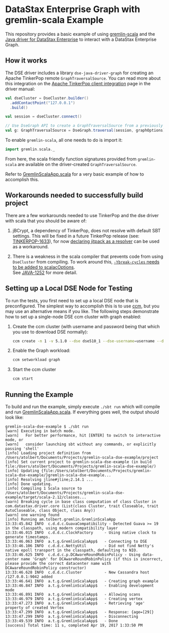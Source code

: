 # DataStax Enterprise Graph with gremlin-scala Example

This repository provides a basic example of using [gremlin-scala](https://github.com/mpollmeier/gremlin-scala) and 
the [Java driver for DataStax Enterprise](https://github.com/datastax/java-dse-driver) to interact with a DataStax
Enterprise Graph.

## How it works

The DSE driver includes a library `dse-java-driver-graph` for creating an Apache TinkerPop remote 
`GraphTraversalSource`.  You can read more about this integration on the 
[Apache TinkerPop client integration](http://docs.datastax.com/en/developer/java-driver-dse/latest/manual/tinkerpop/)
page in the driver manual:

```scala
val dseCluster = DseCluster.builder()
  .addContactPoint("127.0.0.1")
  .build()

val session = dseCluster.connect()

// Use DseGraph API to create a GraphTraversalSource from a previously connected session.
val g: GraphTraversalSource = DseGraph.traversal(session, graphOptions)
```

To enable `gremlin-scala`, all one needs to do is import it:

```scala
import gremlin.scala._
```

From here, the scala friendly function signatures provided from `gremlin-scala` are available on the driver-created
`GraphTraversalSource`.

Refer to [GremlinScalaApp.scala](./src/main/scala/am/tolbert/gremlin/GremlinScalaApp.scala) for a very basic example of how to accomplish
this.

## Workarounds needed to successfully build project

There are a few workarounds needed to use TinkerPop and the dse driver with scala that you should be aware of:

1. jBCrypt, a dependency of TinkerPop, does not resolve with default SBT settings.  This will be fixed in a future
TinkerPop release (see: [TINKERPOP-1633](https://issues.apache.org/jira/browse/TINKERPOP-1633)), for now [declaring
jitpack as a resolver](./build.sbt#L21) can be used as a workaround.

2. There is a weakness in the scala compiler that prevents code from using `DseCluster` from compiling.  To work around
this, [`-Ybreak-cycles` needs to be added to scalacOptions](./build.sbt#L9).  
See [JAVA-1252](https://datastax-oss.atlassian.net/browse/JAVA-1252) for more detail.

## Setting up a Local DSE Node for Testing

To run the tests, you first need to set up a local DSE node that is preconfigured.  The simplest way to accomplish this
is to use [ccm](https://github.com/pcmanus/ccm), but you may use an alternative means if you like.  The following steps demonstrate how to set up a single-node DSE ccm cluster with graph enabled:

1. Create the ccm cluster (with username and password being that which you use to download DSE normally):

    ```bash
    ccm create -n 1 -v 5.1.0 --dse dse510_1 --dse-username=username --dse-password=password
    ```

2. Enable the Graph workload:

   ```bash
   ccm setworkload graph
   ```

3. Start the ccm cluster

   ```bash
   ccm start
   ```
   
## Running the Example

To build and run the example, simply execute ```./sbt run``` which will compile and run
[GremlinScalaApp.scala](./src/main/scala/am/tolbert/gremlin/GremlinScalaApp.scala).  If everything goes well, the output should look like:

```
gremlin-scala-dse-example $ ./sbt run
[warn] Executing in batch mode.
[warn]   For better performance, hit [ENTER] to switch to interactive mode, or
[warn]   consider launching sbt without any commands, or explicitly passing 'shell'
[info] Loading project definition from /Users/atolbert/Documents/Projects/gremlin-scala-dse-example/project
[info] Set current project to gremlin-scala-dse-example (in build file:/Users/atolbert/Documents/Projects/gremlin-scala-dse-example/)
[info] Updating {file:/Users/atolbert/Documents/Projects/gremlin-scala-dse-example/}gremlin-scala-dse-example...
[info] Resolving jline#jline;2.14.1 ...
[info] Done updating.
[info] Compiling 1 Scala source to /Users/atolbert/Documents/Projects/gremlin-scala-dse-example/target/scala-2.12/classes...
[warn] Breaking cycle in base class computation of class Cluster in com.datastax.driver.core (List(class Cluster, trait Closeable, trait AutoCloseable, class Object, class Any))
[warn] one warning found
[info] Running am.tolbert.gremlin.GremlinScalaApp 
13:33:45.842 INFO  c.d.d.c.GuavaCompatibility - Detected Guava >= 19 in the classpath, using modern compatibility layer
13:33:46.015 INFO  c.d.d.c.ClockFactory     - Using native clock to generate timestamps.
13:33:46.063 INFO  a.t.g.GremlinScalaApp$   - Connecting to DSE
13:33:46.106 INFO  c.d.d.c.NettyUtil        - Did not find Netty's native epoll transport in the classpath, defaulting to NIO.
13:33:46.625 INFO  c.d.d.c.p.DCAwareRoundRobinPolicy - Using data-center name 'Graph' for DCAwareRoundRobinPolicy (if this is incorrect, please provide the correct datacenter name with DCAwareRoundRobinPolicy constructor)
13:33:46.628 INFO  c.d.d.c.Cluster          - New Cassandra host /127.0.0.1:9042 added
13:33:46.641 INFO  a.t.g.GremlinScalaApp$   - Creating graph example
13:33:46.847 INFO  a.t.g.GremlinScalaApp$   - Enabling development mode
13:33:46.891 INFO  a.t.g.GremlinScalaApp$   - Allowing scans
13:33:46.979 INFO  a.t.g.GremlinScalaApp$   - Creating vertex
13:33:47.273 INFO  a.t.g.GremlinScalaApp$   - Retrieving 'age' property of created Vertex
13:33:47.299 INFO  a.t.g.GremlinScalaApp$   - Response: {age=[29]}
13:33:47.299 INFO  a.t.g.GremlinScalaApp$   - Disconnecting
13:33:49.539 INFO  a.t.g.GremlinScalaApp$   - Done
[success] Total time: 11 s, completed Apr 19, 2017 1:33:50 PM
```
